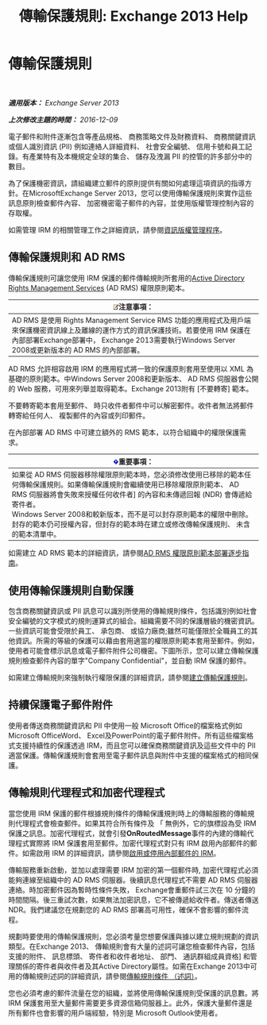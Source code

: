 ﻿---
title: '傳輸保護規則: Exchange 2013 Help'
TOCTitle: 傳輸保護規則
ms:assetid: 9bd6d049-165e-4e51-a79f-3b8ff409da55
ms:mtpsurl: https://technet.microsoft.com/zh-tw/library/Dd298166(v=EXCHG.150)
ms:contentKeyID: 50473843
ms.date: 05/21/2018
mtps_version: v=EXCHG.150
ms.translationtype: MT
---

# 傳輸保護規則

 

_**適用版本：** Exchange Server 2013_

_**上次修改主題的時間：** 2016-12-09_

電子郵件和附件逐漸包含等產品規格、 商務策略文件及財務資料、 商務關鍵資訊或個人識別資訊 (PII) 例如連絡人詳細資料、 社會安全編號、 信用卡號和員工記錄。有產業特有及本機規定全球的集合、 儲存及洩漏 PII 的控管的許多部分中的數目。

為了保護機密資訊，請組織建立郵件的原則提供有關如何處理這項資訊的指導方針。在MicrosoftExchange Server 2013，您可以使用傳輸保護規則來實作這些訊息原則檢查郵件內容、 加密機密電子郵件的內容，並使用版權管理控制內容的存取權。

如需管理 IRM 的相關管理工作之詳細資訊，請參閱[資訊版權管理程序](information-rights-management-procedures-exchange-2013-help.md)。

## 傳輸保護規則和 AD RMS

傳輸保護規則可讓您使用 IRM 保護的郵件傳輸規則所套用的[Active Directory Rights Management Services](https://go.microsoft.com/fwlink/p/?linkid=129823) (AD RMS) 權限原則範本。

<table>
<thead>
<tr class="header">
<th><img src="images/Bb124558.note(EXCHG.150).gif" title="注意事項" alt="注意事項" />注意事項：</th>
</tr>
</thead>
<tbody>
<tr class="odd">
<td>AD RMS 是使用 Rights Management Service RMS 功能的應用程式及用戶端來保護機密資訊線上及離線的運作方式的資訊保護技術。若要使用 IRM 保護在內部部署Exchange部署中， Exchange 2013需要執行Windows Server 2008或更新版本的 AD RMS 的內部部署。</td>
</tr>
</tbody>
</table>


AD RMS 允許相容啟用 IRM 的應用程式將一致的保護原則套用至使用以 XML 為基礎的原則範本。中Windows Server 2008和更新版本、 AD RMS 伺服器會公開的 Web 服務，可用來列舉並取得範本。Exchange 2013附有 \[不要轉寄\] 範本。

不要轉寄範本套用至郵件、 時只收件者郵件中可以解密郵件。收件者無法將郵件轉寄給任何人、 複製郵件的內容或列印郵件。

在內部部署 AD RMS 中可建立額外的 RMS 範本，以符合組織中的權限保護需求。

<table>
<thead>
<tr class="header">
<th><img src="images/Bb124558.important(EXCHG.150).gif" title="重要事項" alt="重要事項" />重要事項：</th>
</tr>
</thead>
<tbody>
<tr class="odd">
<td>如果從 AD RMS 伺服器移除權限原則範本時，您必須修改使用已移除的範本任何傳輸保護規則。如果傳輸保護規則會繼續使用已移除權限原則範本、 AD RMS 伺服器將會失敗來授權任何收件者] 的內容和未傳遞回報 (NDR) 會傳遞給寄件者。<br />
Windows Server 2008和較新版本，而不是可以封存原則範本的權限中刪除。封存的範本仍可授權內容，但封存的範本時在建立或修改傳輸保護規則、 未含的範本清單中。</td>
</tr>
</tbody>
</table>


如需建立 AD RMS 範本的詳細資訊，請參閱[AD RMS 權限原則範本部署逐步指南](https://go.microsoft.com/fwlink/p/?linkid=136593)。

## 使用傳輸保護規則自動保護

包含商務關鍵資訊或 PII 訊息可以識別所使用的傳輸規則條件，包括識別例如社會安全編號的文字模式的規則運算式的組合。組織需要不同的保護層級的機密資訊。一些資訊可能會受限於員工、 承包商、 或協力廠商;雖然可能僅限於全職員工的其他資訊。所需的等級的保護可以藉由套用適當的權限原則範本套用至郵件。例如，使用者可能會標示訊息或電子郵件附件公司機密。下圖所示，您可以建立傳輸保護規則檢查郵件內容的單字"Company Confidential"，並自動 IRM 保護的郵件。

如需建立傳輸規則來強制執行權限保護的詳細資訊，請參閱[建立傳輸保護規則](create-a-transport-protection-rule-exchange-2013-help.md)。

## 持續保護電子郵件附件

使用者傳送商務關鍵資訊和 PII 中使用一般 Microsoft Office的檔案格式例如 Microsoft OfficeWord、 Excel及PowerPoint的電子郵件附件。所有這些檔案格式支援持續性的保護透過 IRM，而且您可以確保商務關鍵資訊及這些文件中的 PII 適當保護。傳輸保護規則會套用至電子郵件訊息與附件中支援的檔案格式的相同保護。

## 傳輸規則代理程式和加密代理程式

當您使用 IRM 保護的郵件根據規則條件的傳輸保護規則時上的傳輸服務的傳輸規則代理程式會檢查郵件。如果其符合所有條件及 「 無例外，它的旗標設為受 IRM 保護之訊息。加密代理程式，就會引發**OnRoutedMessage**事件的內建的傳輸代理程式實際將 IRM 保護套用至郵件。加密代理程式對只有 IRM 啟用內部郵件的郵件。如需啟用 IRM 的詳細資訊，請參閱[啟用或停用內部郵件的 IRM](enable-or-disable-irm-for-internal-messages-exchange-2013-help.md)。

傳輸服務重新啟動，並加以處理需要 IRM 加密的第一個郵件時, 加密代理程式必須能夠連線至組織中的 AD RMS 伺服器。後續訊息代理程式不需要 AD RMS 伺服器連絡。時加密郵件因為暫時性條件失敗， Exchange會重郵件試三次在 10 分鐘的時間間隔。後三重試次數，如果無法加密訊息，它不被傳遞給收件者。傳送者傳送 NDR。我們建議您在規劃您的 AD RMS 部署高可用性，確保不會影響的郵件流程。

規劃時要使用的傳輸保護規則，您必須考量您想要保護與據以建立規則規劃的資訊類型。在Exchange 2013、 傳輸規則會有大量的述詞可讓您檢查郵件內容，包括支援的附件、 訊息標頭、 寄件者和收件者地址、 部門、 通訊群組成員資格\] 和管理關係的寄件者與收件者及其Active Directory屬性。如需在Exchange 2013中可用的傳輸規則述詞的詳細資訊，請參閱[傳輸規則條件 （述詞）](mail-flow-rule-conditions-and-exceptions-predicates-in-exchange-2013-exchange-2013-help.md)。

您也必須考慮的郵件流量在您的組織，並將使用傳輸保護規則受保護的訊息數。將 IRM 保護套用至大量郵件需要更多資源信箱伺服器上。此外，保護大量郵件還是所有郵件也會影響的用戶端經驗，特別是 Microsoft Outlook使用者。

